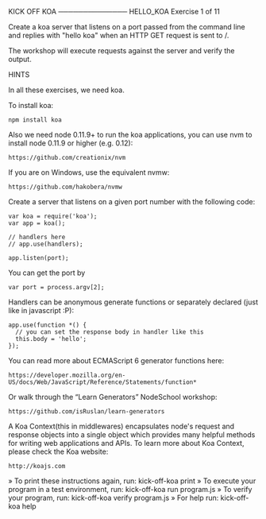 
 KICK OFF KOA
──────────────
 HELLO_KOA
 Exercise 1 of 11

Create a koa server that listens on a port passed from the command line and replies with "hello koa" when an HTTP GET request is sent to /.

The workshop will execute requests against the server and verify the output.

HINTS

In all these exercises, we need koa.

To install koa:

    npm install koa

Also we need node 0.11.9+ to run the koa applications, you can use nvm to install node 0.11.9 or higher (e.g. 0.12):

    https://github.com/creationix/nvm

If you are on Windows, use the equivalent nvmw:

    https://github.com/hakobera/nvmw

Create a server that listens on a given port number with the following code:

    var koa = require('koa');
    var app = koa();

    // handlers here
    // app.use(handlers);

    app.listen(port);

You can get the port by

    var port = process.argv[2];

Handlers can be anonymous generate functions or separately declared (just like in javascript :P):

    app.use(function *() {
      // you can set the response body in handler like this
      this.body = 'hello';
    });

You can read more about ECMAScript 6 generator functions here:

    https://developer.mozilla.org/en-US/docs/Web/JavaScript/Reference/Statements/function*

Or walk through the “Learn Generators” NodeSchool workshop:

    https://github.com/isRuslan/learn-generators

A Koa Context(this in middlewares) encapsulates node's request and response objects into a single object which provides many helpful methods for writing web applications and APIs. To learn more about Koa Context, please check the Koa website:

    http://koajs.com


 » To print these instructions again, run: kick-off-koa print
 » To execute your program in a test environment, run: kick-off-koa run program.js
 » To verify your program, run: kick-off-koa verify program.js
 » For help run: kick-off-koa help

